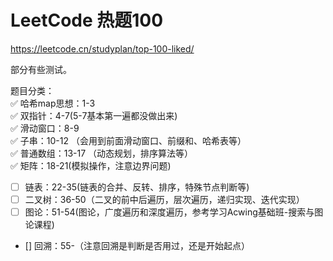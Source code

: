 # LeetCode 热题100
https://leetcode.cn/studyplan/top-100-liked/

部分有些测试。

题目分类：  
✅ 哈希map思想：1-3  
✅ 双指针：4-7(5-7基本第一遍都没做出来)  
✅ 滑动窗口：8-9  
✅ 子串：10-12 （会用到前面滑动窗口、前缀和、哈希表等）  
✅ 普通数组：13-17 （动态规划，排序算法等）    
✅ 矩阵：18-21(模拟操作，注意边界问题)  
- [ ] 链表：22-35(链表的合并、反转、排序，特殊节点判断等)
- [ ] 二叉树：36-50（二叉的前中后遍历，层次遍历，递归实现、迭代实现）  
- [ ] 图论：51-54(图论，广度遍历和深度遍历，参考学习Acwing基础班-搜索与图论课程)
- [] 回溯：55-（注意回溯是判断是否用过，还是开始起点）